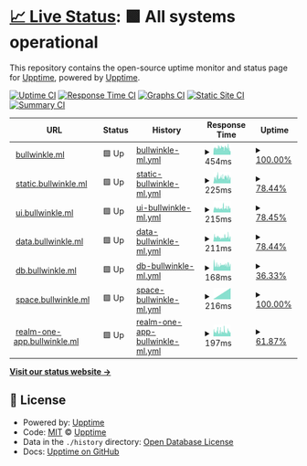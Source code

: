 # [📈 Live Status](https://monitor.bullwinkle.ml): <!--live status--> **🟩 All systems operational**

This repository contains the open-source uptime monitor and status page for [Upptime](https://upptime.js.org), powered by [Upptime](https://github.com/upptime/upptime).

[![Uptime CI](https://github.com/bullwinkle-org/monitor-uptime/workflows/Uptime%20CI/badge.svg)](https://github.com/upptime/upptime/actions?query=workflow%3A%22Uptime+CI%22)
[![Response Time CI](https://github.com/bullwinkle-org/monitor-uptime/workflows/Response%20Time%20CI/badge.svg)](https://github.com/upptime/upptime/actions?query=workflow%3A%22Response+Time+CI%22)
[![Graphs CI](https://github.com/bullwinkle-org/monitor-uptime/workflows/Graphs%20CI/badge.svg)](https://github.com/upptime/upptime/actions?query=workflow%3A%22Graphs+CI%22)
[![Static Site CI](https://github.com/bullwinkle-org/monitor-uptime/workflows/Static%20Site%20CI/badge.svg)](https://github.com/upptime/upptime/actions?query=workflow%3A%22Static+Site+CI%22)
[![Summary CI](https://github.com/bullwinkle-org/monitor-uptime/workflows/Summary%20CI/badge.svg)](https://github.com/upptime/upptime/actions?query=workflow%3A%22Summary+CI%22)

<!--start: status pages-->
<!-- This summary is generated by Upptime (https://github.com/upptime/upptime) -->
<!-- Do not edit this manually, your changes will be overwritten -->
<!-- prettier-ignore -->
| URL | Status | History | Response Time | Uptime |
| --- | ------ | ------- | ------------- | ------ |
| <img alt="" src="https://favicons.githubusercontent.com/bullwinkle.ml" height="13"> [bullwinkle.ml](https://bullwinkle.ml) | 🟩 Up | [bullwinkle-ml.yml](https://github.com/bullwinkle-org/monitor-uptime/commits/HEAD/history/bullwinkle-ml.yml) | <details><summary><img alt="Response time graph" src="./graphs/bullwinkle-ml/response-time-week.png" height="20"> 454ms</summary><br><a href="https://monitor.bullwinkle.ml/history/bullwinkle-ml"><img alt="Response time 454" src="https://img.shields.io/endpoint?url=https%3A%2F%2Fraw.githubusercontent.com%2Fbullwinkle-org%2Fmonitor-uptime%2FHEAD%2Fapi%2Fbullwinkle-ml%2Fresponse-time.json"></a><br><a href="https://monitor.bullwinkle.ml/history/bullwinkle-ml"><img alt="24-hour response time 252" src="https://img.shields.io/endpoint?url=https%3A%2F%2Fraw.githubusercontent.com%2Fbullwinkle-org%2Fmonitor-uptime%2FHEAD%2Fapi%2Fbullwinkle-ml%2Fresponse-time-day.json"></a><br><a href="https://monitor.bullwinkle.ml/history/bullwinkle-ml"><img alt="7-day response time 454" src="https://img.shields.io/endpoint?url=https%3A%2F%2Fraw.githubusercontent.com%2Fbullwinkle-org%2Fmonitor-uptime%2FHEAD%2Fapi%2Fbullwinkle-ml%2Fresponse-time-week.json"></a><br><a href="https://monitor.bullwinkle.ml/history/bullwinkle-ml"><img alt="30-day response time 454" src="https://img.shields.io/endpoint?url=https%3A%2F%2Fraw.githubusercontent.com%2Fbullwinkle-org%2Fmonitor-uptime%2FHEAD%2Fapi%2Fbullwinkle-ml%2Fresponse-time-month.json"></a><br><a href="https://monitor.bullwinkle.ml/history/bullwinkle-ml"><img alt="1-year response time 454" src="https://img.shields.io/endpoint?url=https%3A%2F%2Fraw.githubusercontent.com%2Fbullwinkle-org%2Fmonitor-uptime%2FHEAD%2Fapi%2Fbullwinkle-ml%2Fresponse-time-year.json"></a></details> | <details><summary><a href="https://monitor.bullwinkle.ml/history/bullwinkle-ml">100.00%</a></summary><a href="https://monitor.bullwinkle.ml/history/bullwinkle-ml"><img alt="All-time uptime 100.00%" src="https://img.shields.io/endpoint?url=https%3A%2F%2Fraw.githubusercontent.com%2Fbullwinkle-org%2Fmonitor-uptime%2FHEAD%2Fapi%2Fbullwinkle-ml%2Fuptime.json"></a><br><a href="https://monitor.bullwinkle.ml/history/bullwinkle-ml"><img alt="24-hour uptime 100.00%" src="https://img.shields.io/endpoint?url=https%3A%2F%2Fraw.githubusercontent.com%2Fbullwinkle-org%2Fmonitor-uptime%2FHEAD%2Fapi%2Fbullwinkle-ml%2Fuptime-day.json"></a><br><a href="https://monitor.bullwinkle.ml/history/bullwinkle-ml"><img alt="7-day uptime 100.00%" src="https://img.shields.io/endpoint?url=https%3A%2F%2Fraw.githubusercontent.com%2Fbullwinkle-org%2Fmonitor-uptime%2FHEAD%2Fapi%2Fbullwinkle-ml%2Fuptime-week.json"></a><br><a href="https://monitor.bullwinkle.ml/history/bullwinkle-ml"><img alt="30-day uptime 100.00%" src="https://img.shields.io/endpoint?url=https%3A%2F%2Fraw.githubusercontent.com%2Fbullwinkle-org%2Fmonitor-uptime%2FHEAD%2Fapi%2Fbullwinkle-ml%2Fuptime-month.json"></a><br><a href="https://monitor.bullwinkle.ml/history/bullwinkle-ml"><img alt="1-year uptime 100.00%" src="https://img.shields.io/endpoint?url=https%3A%2F%2Fraw.githubusercontent.com%2Fbullwinkle-org%2Fmonitor-uptime%2FHEAD%2Fapi%2Fbullwinkle-ml%2Fuptime-year.json"></a></details>
| <img alt="" src="https://favicons.githubusercontent.com/static.bullwinkle.ml" height="13"> [static.bullwinkle.ml](https://static.bullwinkle.ml) | 🟩 Up | [static-bullwinkle-ml.yml](https://github.com/bullwinkle-org/monitor-uptime/commits/HEAD/history/static-bullwinkle-ml.yml) | <details><summary><img alt="Response time graph" src="./graphs/static-bullwinkle-ml/response-time-week.png" height="20"> 225ms</summary><br><a href="https://monitor.bullwinkle.ml/history/static-bullwinkle-ml"><img alt="Response time 225" src="https://img.shields.io/endpoint?url=https%3A%2F%2Fraw.githubusercontent.com%2Fbullwinkle-org%2Fmonitor-uptime%2FHEAD%2Fapi%2Fstatic-bullwinkle-ml%2Fresponse-time.json"></a><br><a href="https://monitor.bullwinkle.ml/history/static-bullwinkle-ml"><img alt="24-hour response time 189" src="https://img.shields.io/endpoint?url=https%3A%2F%2Fraw.githubusercontent.com%2Fbullwinkle-org%2Fmonitor-uptime%2FHEAD%2Fapi%2Fstatic-bullwinkle-ml%2Fresponse-time-day.json"></a><br><a href="https://monitor.bullwinkle.ml/history/static-bullwinkle-ml"><img alt="7-day response time 225" src="https://img.shields.io/endpoint?url=https%3A%2F%2Fraw.githubusercontent.com%2Fbullwinkle-org%2Fmonitor-uptime%2FHEAD%2Fapi%2Fstatic-bullwinkle-ml%2Fresponse-time-week.json"></a><br><a href="https://monitor.bullwinkle.ml/history/static-bullwinkle-ml"><img alt="30-day response time 225" src="https://img.shields.io/endpoint?url=https%3A%2F%2Fraw.githubusercontent.com%2Fbullwinkle-org%2Fmonitor-uptime%2FHEAD%2Fapi%2Fstatic-bullwinkle-ml%2Fresponse-time-month.json"></a><br><a href="https://monitor.bullwinkle.ml/history/static-bullwinkle-ml"><img alt="1-year response time 225" src="https://img.shields.io/endpoint?url=https%3A%2F%2Fraw.githubusercontent.com%2Fbullwinkle-org%2Fmonitor-uptime%2FHEAD%2Fapi%2Fstatic-bullwinkle-ml%2Fresponse-time-year.json"></a></details> | <details><summary><a href="https://monitor.bullwinkle.ml/history/static-bullwinkle-ml">78.44%</a></summary><a href="https://monitor.bullwinkle.ml/history/static-bullwinkle-ml"><img alt="All-time uptime 78.44%" src="https://img.shields.io/endpoint?url=https%3A%2F%2Fraw.githubusercontent.com%2Fbullwinkle-org%2Fmonitor-uptime%2FHEAD%2Fapi%2Fstatic-bullwinkle-ml%2Fuptime.json"></a><br><a href="https://monitor.bullwinkle.ml/history/static-bullwinkle-ml"><img alt="24-hour uptime 24.49%" src="https://img.shields.io/endpoint?url=https%3A%2F%2Fraw.githubusercontent.com%2Fbullwinkle-org%2Fmonitor-uptime%2FHEAD%2Fapi%2Fstatic-bullwinkle-ml%2Fuptime-day.json"></a><br><a href="https://monitor.bullwinkle.ml/history/static-bullwinkle-ml"><img alt="7-day uptime 78.44%" src="https://img.shields.io/endpoint?url=https%3A%2F%2Fraw.githubusercontent.com%2Fbullwinkle-org%2Fmonitor-uptime%2FHEAD%2Fapi%2Fstatic-bullwinkle-ml%2Fuptime-week.json"></a><br><a href="https://monitor.bullwinkle.ml/history/static-bullwinkle-ml"><img alt="30-day uptime 78.44%" src="https://img.shields.io/endpoint?url=https%3A%2F%2Fraw.githubusercontent.com%2Fbullwinkle-org%2Fmonitor-uptime%2FHEAD%2Fapi%2Fstatic-bullwinkle-ml%2Fuptime-month.json"></a><br><a href="https://monitor.bullwinkle.ml/history/static-bullwinkle-ml"><img alt="1-year uptime 78.44%" src="https://img.shields.io/endpoint?url=https%3A%2F%2Fraw.githubusercontent.com%2Fbullwinkle-org%2Fmonitor-uptime%2FHEAD%2Fapi%2Fstatic-bullwinkle-ml%2Fuptime-year.json"></a></details>
| <img alt="" src="https://favicons.githubusercontent.com/ui.bullwinkle.ml" height="13"> [ui.bullwinkle.ml](https://ui.bullwinkle.ml) | 🟩 Up | [ui-bullwinkle-ml.yml](https://github.com/bullwinkle-org/monitor-uptime/commits/HEAD/history/ui-bullwinkle-ml.yml) | <details><summary><img alt="Response time graph" src="./graphs/ui-bullwinkle-ml/response-time-week.png" height="20"> 215ms</summary><br><a href="https://monitor.bullwinkle.ml/history/ui-bullwinkle-ml"><img alt="Response time 215" src="https://img.shields.io/endpoint?url=https%3A%2F%2Fraw.githubusercontent.com%2Fbullwinkle-org%2Fmonitor-uptime%2FHEAD%2Fapi%2Fui-bullwinkle-ml%2Fresponse-time.json"></a><br><a href="https://monitor.bullwinkle.ml/history/ui-bullwinkle-ml"><img alt="24-hour response time 213" src="https://img.shields.io/endpoint?url=https%3A%2F%2Fraw.githubusercontent.com%2Fbullwinkle-org%2Fmonitor-uptime%2FHEAD%2Fapi%2Fui-bullwinkle-ml%2Fresponse-time-day.json"></a><br><a href="https://monitor.bullwinkle.ml/history/ui-bullwinkle-ml"><img alt="7-day response time 215" src="https://img.shields.io/endpoint?url=https%3A%2F%2Fraw.githubusercontent.com%2Fbullwinkle-org%2Fmonitor-uptime%2FHEAD%2Fapi%2Fui-bullwinkle-ml%2Fresponse-time-week.json"></a><br><a href="https://monitor.bullwinkle.ml/history/ui-bullwinkle-ml"><img alt="30-day response time 215" src="https://img.shields.io/endpoint?url=https%3A%2F%2Fraw.githubusercontent.com%2Fbullwinkle-org%2Fmonitor-uptime%2FHEAD%2Fapi%2Fui-bullwinkle-ml%2Fresponse-time-month.json"></a><br><a href="https://monitor.bullwinkle.ml/history/ui-bullwinkle-ml"><img alt="1-year response time 215" src="https://img.shields.io/endpoint?url=https%3A%2F%2Fraw.githubusercontent.com%2Fbullwinkle-org%2Fmonitor-uptime%2FHEAD%2Fapi%2Fui-bullwinkle-ml%2Fresponse-time-year.json"></a></details> | <details><summary><a href="https://monitor.bullwinkle.ml/history/ui-bullwinkle-ml">78.45%</a></summary><a href="https://monitor.bullwinkle.ml/history/ui-bullwinkle-ml"><img alt="All-time uptime 78.45%" src="https://img.shields.io/endpoint?url=https%3A%2F%2Fraw.githubusercontent.com%2Fbullwinkle-org%2Fmonitor-uptime%2FHEAD%2Fapi%2Fui-bullwinkle-ml%2Fuptime.json"></a><br><a href="https://monitor.bullwinkle.ml/history/ui-bullwinkle-ml"><img alt="24-hour uptime 24.49%" src="https://img.shields.io/endpoint?url=https%3A%2F%2Fraw.githubusercontent.com%2Fbullwinkle-org%2Fmonitor-uptime%2FHEAD%2Fapi%2Fui-bullwinkle-ml%2Fuptime-day.json"></a><br><a href="https://monitor.bullwinkle.ml/history/ui-bullwinkle-ml"><img alt="7-day uptime 78.45%" src="https://img.shields.io/endpoint?url=https%3A%2F%2Fraw.githubusercontent.com%2Fbullwinkle-org%2Fmonitor-uptime%2FHEAD%2Fapi%2Fui-bullwinkle-ml%2Fuptime-week.json"></a><br><a href="https://monitor.bullwinkle.ml/history/ui-bullwinkle-ml"><img alt="30-day uptime 78.45%" src="https://img.shields.io/endpoint?url=https%3A%2F%2Fraw.githubusercontent.com%2Fbullwinkle-org%2Fmonitor-uptime%2FHEAD%2Fapi%2Fui-bullwinkle-ml%2Fuptime-month.json"></a><br><a href="https://monitor.bullwinkle.ml/history/ui-bullwinkle-ml"><img alt="1-year uptime 78.45%" src="https://img.shields.io/endpoint?url=https%3A%2F%2Fraw.githubusercontent.com%2Fbullwinkle-org%2Fmonitor-uptime%2FHEAD%2Fapi%2Fui-bullwinkle-ml%2Fuptime-year.json"></a></details>
| <img alt="" src="https://favicons.githubusercontent.com/data.bullwinkle.ml" height="13"> [data.bullwinkle.ml](https://data.bullwinkle.ml) | 🟩 Up | [data-bullwinkle-ml.yml](https://github.com/bullwinkle-org/monitor-uptime/commits/HEAD/history/data-bullwinkle-ml.yml) | <details><summary><img alt="Response time graph" src="./graphs/data-bullwinkle-ml/response-time-week.png" height="20"> 211ms</summary><br><a href="https://monitor.bullwinkle.ml/history/data-bullwinkle-ml"><img alt="Response time 211" src="https://img.shields.io/endpoint?url=https%3A%2F%2Fraw.githubusercontent.com%2Fbullwinkle-org%2Fmonitor-uptime%2FHEAD%2Fapi%2Fdata-bullwinkle-ml%2Fresponse-time.json"></a><br><a href="https://monitor.bullwinkle.ml/history/data-bullwinkle-ml"><img alt="24-hour response time 207" src="https://img.shields.io/endpoint?url=https%3A%2F%2Fraw.githubusercontent.com%2Fbullwinkle-org%2Fmonitor-uptime%2FHEAD%2Fapi%2Fdata-bullwinkle-ml%2Fresponse-time-day.json"></a><br><a href="https://monitor.bullwinkle.ml/history/data-bullwinkle-ml"><img alt="7-day response time 211" src="https://img.shields.io/endpoint?url=https%3A%2F%2Fraw.githubusercontent.com%2Fbullwinkle-org%2Fmonitor-uptime%2FHEAD%2Fapi%2Fdata-bullwinkle-ml%2Fresponse-time-week.json"></a><br><a href="https://monitor.bullwinkle.ml/history/data-bullwinkle-ml"><img alt="30-day response time 211" src="https://img.shields.io/endpoint?url=https%3A%2F%2Fraw.githubusercontent.com%2Fbullwinkle-org%2Fmonitor-uptime%2FHEAD%2Fapi%2Fdata-bullwinkle-ml%2Fresponse-time-month.json"></a><br><a href="https://monitor.bullwinkle.ml/history/data-bullwinkle-ml"><img alt="1-year response time 211" src="https://img.shields.io/endpoint?url=https%3A%2F%2Fraw.githubusercontent.com%2Fbullwinkle-org%2Fmonitor-uptime%2FHEAD%2Fapi%2Fdata-bullwinkle-ml%2Fresponse-time-year.json"></a></details> | <details><summary><a href="https://monitor.bullwinkle.ml/history/data-bullwinkle-ml">78.44%</a></summary><a href="https://monitor.bullwinkle.ml/history/data-bullwinkle-ml"><img alt="All-time uptime 78.44%" src="https://img.shields.io/endpoint?url=https%3A%2F%2Fraw.githubusercontent.com%2Fbullwinkle-org%2Fmonitor-uptime%2FHEAD%2Fapi%2Fdata-bullwinkle-ml%2Fuptime.json"></a><br><a href="https://monitor.bullwinkle.ml/history/data-bullwinkle-ml"><img alt="24-hour uptime 24.49%" src="https://img.shields.io/endpoint?url=https%3A%2F%2Fraw.githubusercontent.com%2Fbullwinkle-org%2Fmonitor-uptime%2FHEAD%2Fapi%2Fdata-bullwinkle-ml%2Fuptime-day.json"></a><br><a href="https://monitor.bullwinkle.ml/history/data-bullwinkle-ml"><img alt="7-day uptime 78.44%" src="https://img.shields.io/endpoint?url=https%3A%2F%2Fraw.githubusercontent.com%2Fbullwinkle-org%2Fmonitor-uptime%2FHEAD%2Fapi%2Fdata-bullwinkle-ml%2Fuptime-week.json"></a><br><a href="https://monitor.bullwinkle.ml/history/data-bullwinkle-ml"><img alt="30-day uptime 78.44%" src="https://img.shields.io/endpoint?url=https%3A%2F%2Fraw.githubusercontent.com%2Fbullwinkle-org%2Fmonitor-uptime%2FHEAD%2Fapi%2Fdata-bullwinkle-ml%2Fuptime-month.json"></a><br><a href="https://monitor.bullwinkle.ml/history/data-bullwinkle-ml"><img alt="1-year uptime 78.44%" src="https://img.shields.io/endpoint?url=https%3A%2F%2Fraw.githubusercontent.com%2Fbullwinkle-org%2Fmonitor-uptime%2FHEAD%2Fapi%2Fdata-bullwinkle-ml%2Fuptime-year.json"></a></details>
| <img alt="" src="https://favicons.githubusercontent.com/db.bullwinkle.ml" height="13"> [db.bullwinkle.ml](https://db.bullwinkle.ml) | 🟩 Up | [db-bullwinkle-ml.yml](https://github.com/bullwinkle-org/monitor-uptime/commits/HEAD/history/db-bullwinkle-ml.yml) | <details><summary><img alt="Response time graph" src="./graphs/db-bullwinkle-ml/response-time-week.png" height="20"> 168ms</summary><br><a href="https://monitor.bullwinkle.ml/history/db-bullwinkle-ml"><img alt="Response time 168" src="https://img.shields.io/endpoint?url=https%3A%2F%2Fraw.githubusercontent.com%2Fbullwinkle-org%2Fmonitor-uptime%2FHEAD%2Fapi%2Fdb-bullwinkle-ml%2Fresponse-time.json"></a><br><a href="https://monitor.bullwinkle.ml/history/db-bullwinkle-ml"><img alt="24-hour response time 189" src="https://img.shields.io/endpoint?url=https%3A%2F%2Fraw.githubusercontent.com%2Fbullwinkle-org%2Fmonitor-uptime%2FHEAD%2Fapi%2Fdb-bullwinkle-ml%2Fresponse-time-day.json"></a><br><a href="https://monitor.bullwinkle.ml/history/db-bullwinkle-ml"><img alt="7-day response time 168" src="https://img.shields.io/endpoint?url=https%3A%2F%2Fraw.githubusercontent.com%2Fbullwinkle-org%2Fmonitor-uptime%2FHEAD%2Fapi%2Fdb-bullwinkle-ml%2Fresponse-time-week.json"></a><br><a href="https://monitor.bullwinkle.ml/history/db-bullwinkle-ml"><img alt="30-day response time 168" src="https://img.shields.io/endpoint?url=https%3A%2F%2Fraw.githubusercontent.com%2Fbullwinkle-org%2Fmonitor-uptime%2FHEAD%2Fapi%2Fdb-bullwinkle-ml%2Fresponse-time-month.json"></a><br><a href="https://monitor.bullwinkle.ml/history/db-bullwinkle-ml"><img alt="1-year response time 168" src="https://img.shields.io/endpoint?url=https%3A%2F%2Fraw.githubusercontent.com%2Fbullwinkle-org%2Fmonitor-uptime%2FHEAD%2Fapi%2Fdb-bullwinkle-ml%2Fresponse-time-year.json"></a></details> | <details><summary><a href="https://monitor.bullwinkle.ml/history/db-bullwinkle-ml">36.33%</a></summary><a href="https://monitor.bullwinkle.ml/history/db-bullwinkle-ml"><img alt="All-time uptime 36.33%" src="https://img.shields.io/endpoint?url=https%3A%2F%2Fraw.githubusercontent.com%2Fbullwinkle-org%2Fmonitor-uptime%2FHEAD%2Fapi%2Fdb-bullwinkle-ml%2Fuptime.json"></a><br><a href="https://monitor.bullwinkle.ml/history/db-bullwinkle-ml"><img alt="24-hour uptime 24.50%" src="https://img.shields.io/endpoint?url=https%3A%2F%2Fraw.githubusercontent.com%2Fbullwinkle-org%2Fmonitor-uptime%2FHEAD%2Fapi%2Fdb-bullwinkle-ml%2Fuptime-day.json"></a><br><a href="https://monitor.bullwinkle.ml/history/db-bullwinkle-ml"><img alt="7-day uptime 36.33%" src="https://img.shields.io/endpoint?url=https%3A%2F%2Fraw.githubusercontent.com%2Fbullwinkle-org%2Fmonitor-uptime%2FHEAD%2Fapi%2Fdb-bullwinkle-ml%2Fuptime-week.json"></a><br><a href="https://monitor.bullwinkle.ml/history/db-bullwinkle-ml"><img alt="30-day uptime 36.33%" src="https://img.shields.io/endpoint?url=https%3A%2F%2Fraw.githubusercontent.com%2Fbullwinkle-org%2Fmonitor-uptime%2FHEAD%2Fapi%2Fdb-bullwinkle-ml%2Fuptime-month.json"></a><br><a href="https://monitor.bullwinkle.ml/history/db-bullwinkle-ml"><img alt="1-year uptime 36.33%" src="https://img.shields.io/endpoint?url=https%3A%2F%2Fraw.githubusercontent.com%2Fbullwinkle-org%2Fmonitor-uptime%2FHEAD%2Fapi%2Fdb-bullwinkle-ml%2Fuptime-year.json"></a></details>
| <img alt="" src="https://favicons.githubusercontent.com/space.bullwinkle.ml" height="13"> [space.bullwinkle.ml](https://space.bullwinkle.ml) | 🟩 Up | [space-bullwinkle-ml.yml](https://github.com/bullwinkle-org/monitor-uptime/commits/HEAD/history/space-bullwinkle-ml.yml) | <details><summary><img alt="Response time graph" src="./graphs/space-bullwinkle-ml/response-time-week.png" height="20"> 216ms</summary><br><a href="https://monitor.bullwinkle.ml/history/space-bullwinkle-ml"><img alt="Response time 216" src="https://img.shields.io/endpoint?url=https%3A%2F%2Fraw.githubusercontent.com%2Fbullwinkle-org%2Fmonitor-uptime%2FHEAD%2Fapi%2Fspace-bullwinkle-ml%2Fresponse-time.json"></a><br><a href="https://monitor.bullwinkle.ml/history/space-bullwinkle-ml"><img alt="24-hour response time 216" src="https://img.shields.io/endpoint?url=https%3A%2F%2Fraw.githubusercontent.com%2Fbullwinkle-org%2Fmonitor-uptime%2FHEAD%2Fapi%2Fspace-bullwinkle-ml%2Fresponse-time-day.json"></a><br><a href="https://monitor.bullwinkle.ml/history/space-bullwinkle-ml"><img alt="7-day response time 216" src="https://img.shields.io/endpoint?url=https%3A%2F%2Fraw.githubusercontent.com%2Fbullwinkle-org%2Fmonitor-uptime%2FHEAD%2Fapi%2Fspace-bullwinkle-ml%2Fresponse-time-week.json"></a><br><a href="https://monitor.bullwinkle.ml/history/space-bullwinkle-ml"><img alt="30-day response time 216" src="https://img.shields.io/endpoint?url=https%3A%2F%2Fraw.githubusercontent.com%2Fbullwinkle-org%2Fmonitor-uptime%2FHEAD%2Fapi%2Fspace-bullwinkle-ml%2Fresponse-time-month.json"></a><br><a href="https://monitor.bullwinkle.ml/history/space-bullwinkle-ml"><img alt="1-year response time 216" src="https://img.shields.io/endpoint?url=https%3A%2F%2Fraw.githubusercontent.com%2Fbullwinkle-org%2Fmonitor-uptime%2FHEAD%2Fapi%2Fspace-bullwinkle-ml%2Fresponse-time-year.json"></a></details> | <details><summary><a href="https://monitor.bullwinkle.ml/history/space-bullwinkle-ml">100.00%</a></summary><a href="https://monitor.bullwinkle.ml/history/space-bullwinkle-ml"><img alt="All-time uptime 100.00%" src="https://img.shields.io/endpoint?url=https%3A%2F%2Fraw.githubusercontent.com%2Fbullwinkle-org%2Fmonitor-uptime%2FHEAD%2Fapi%2Fspace-bullwinkle-ml%2Fuptime.json"></a><br><a href="https://monitor.bullwinkle.ml/history/space-bullwinkle-ml"><img alt="24-hour uptime 100.00%" src="https://img.shields.io/endpoint?url=https%3A%2F%2Fraw.githubusercontent.com%2Fbullwinkle-org%2Fmonitor-uptime%2FHEAD%2Fapi%2Fspace-bullwinkle-ml%2Fuptime-day.json"></a><br><a href="https://monitor.bullwinkle.ml/history/space-bullwinkle-ml"><img alt="7-day uptime 100.00%" src="https://img.shields.io/endpoint?url=https%3A%2F%2Fraw.githubusercontent.com%2Fbullwinkle-org%2Fmonitor-uptime%2FHEAD%2Fapi%2Fspace-bullwinkle-ml%2Fuptime-week.json"></a><br><a href="https://monitor.bullwinkle.ml/history/space-bullwinkle-ml"><img alt="30-day uptime 100.00%" src="https://img.shields.io/endpoint?url=https%3A%2F%2Fraw.githubusercontent.com%2Fbullwinkle-org%2Fmonitor-uptime%2FHEAD%2Fapi%2Fspace-bullwinkle-ml%2Fuptime-month.json"></a><br><a href="https://monitor.bullwinkle.ml/history/space-bullwinkle-ml"><img alt="1-year uptime 100.00%" src="https://img.shields.io/endpoint?url=https%3A%2F%2Fraw.githubusercontent.com%2Fbullwinkle-org%2Fmonitor-uptime%2FHEAD%2Fapi%2Fspace-bullwinkle-ml%2Fuptime-year.json"></a></details>
| <img alt="" src="https://favicons.githubusercontent.com/realm-one-app.bullwinkle.ml" height="13"> [realm-one-app.bullwinkle.ml](https://realm-one-app.bullwinkle.ml) | 🟩 Up | [realm-one-app-bullwinkle-ml.yml](https://github.com/bullwinkle-org/monitor-uptime/commits/HEAD/history/realm-one-app-bullwinkle-ml.yml) | <details><summary><img alt="Response time graph" src="./graphs/realm-one-app-bullwinkle-ml/response-time-week.png" height="20"> 197ms</summary><br><a href="https://monitor.bullwinkle.ml/history/realm-one-app-bullwinkle-ml"><img alt="Response time 197" src="https://img.shields.io/endpoint?url=https%3A%2F%2Fraw.githubusercontent.com%2Fbullwinkle-org%2Fmonitor-uptime%2FHEAD%2Fapi%2Frealm-one-app-bullwinkle-ml%2Fresponse-time.json"></a><br><a href="https://monitor.bullwinkle.ml/history/realm-one-app-bullwinkle-ml"><img alt="24-hour response time 204" src="https://img.shields.io/endpoint?url=https%3A%2F%2Fraw.githubusercontent.com%2Fbullwinkle-org%2Fmonitor-uptime%2FHEAD%2Fapi%2Frealm-one-app-bullwinkle-ml%2Fresponse-time-day.json"></a><br><a href="https://monitor.bullwinkle.ml/history/realm-one-app-bullwinkle-ml"><img alt="7-day response time 197" src="https://img.shields.io/endpoint?url=https%3A%2F%2Fraw.githubusercontent.com%2Fbullwinkle-org%2Fmonitor-uptime%2FHEAD%2Fapi%2Frealm-one-app-bullwinkle-ml%2Fresponse-time-week.json"></a><br><a href="https://monitor.bullwinkle.ml/history/realm-one-app-bullwinkle-ml"><img alt="30-day response time 197" src="https://img.shields.io/endpoint?url=https%3A%2F%2Fraw.githubusercontent.com%2Fbullwinkle-org%2Fmonitor-uptime%2FHEAD%2Fapi%2Frealm-one-app-bullwinkle-ml%2Fresponse-time-month.json"></a><br><a href="https://monitor.bullwinkle.ml/history/realm-one-app-bullwinkle-ml"><img alt="1-year response time 197" src="https://img.shields.io/endpoint?url=https%3A%2F%2Fraw.githubusercontent.com%2Fbullwinkle-org%2Fmonitor-uptime%2FHEAD%2Fapi%2Frealm-one-app-bullwinkle-ml%2Fresponse-time-year.json"></a></details> | <details><summary><a href="https://monitor.bullwinkle.ml/history/realm-one-app-bullwinkle-ml">61.87%</a></summary><a href="https://monitor.bullwinkle.ml/history/realm-one-app-bullwinkle-ml"><img alt="All-time uptime 61.87%" src="https://img.shields.io/endpoint?url=https%3A%2F%2Fraw.githubusercontent.com%2Fbullwinkle-org%2Fmonitor-uptime%2FHEAD%2Fapi%2Frealm-one-app-bullwinkle-ml%2Fuptime.json"></a><br><a href="https://monitor.bullwinkle.ml/history/realm-one-app-bullwinkle-ml"><img alt="24-hour uptime 22.66%" src="https://img.shields.io/endpoint?url=https%3A%2F%2Fraw.githubusercontent.com%2Fbullwinkle-org%2Fmonitor-uptime%2FHEAD%2Fapi%2Frealm-one-app-bullwinkle-ml%2Fuptime-day.json"></a><br><a href="https://monitor.bullwinkle.ml/history/realm-one-app-bullwinkle-ml"><img alt="7-day uptime 61.87%" src="https://img.shields.io/endpoint?url=https%3A%2F%2Fraw.githubusercontent.com%2Fbullwinkle-org%2Fmonitor-uptime%2FHEAD%2Fapi%2Frealm-one-app-bullwinkle-ml%2Fuptime-week.json"></a><br><a href="https://monitor.bullwinkle.ml/history/realm-one-app-bullwinkle-ml"><img alt="30-day uptime 61.87%" src="https://img.shields.io/endpoint?url=https%3A%2F%2Fraw.githubusercontent.com%2Fbullwinkle-org%2Fmonitor-uptime%2FHEAD%2Fapi%2Frealm-one-app-bullwinkle-ml%2Fuptime-month.json"></a><br><a href="https://monitor.bullwinkle.ml/history/realm-one-app-bullwinkle-ml"><img alt="1-year uptime 61.87%" src="https://img.shields.io/endpoint?url=https%3A%2F%2Fraw.githubusercontent.com%2Fbullwinkle-org%2Fmonitor-uptime%2FHEAD%2Fapi%2Frealm-one-app-bullwinkle-ml%2Fuptime-year.json"></a></details>

<!--end: status pages-->

[**Visit our status website →**](https://monitor.bullwinkle.ml)

## 📄 License

- Powered by: [Upptime](https://github.com/upptime/upptime)
- Code: [MIT](./LICENSE) © [Upptime](https://upptime.js.org)
- Data in the `./history` directory: [Open Database License](https://opendatacommons.org/licenses/odbl/1-0/)
- Docs: [Upptime on GitHub](https://upptime.js.org/docs/)
